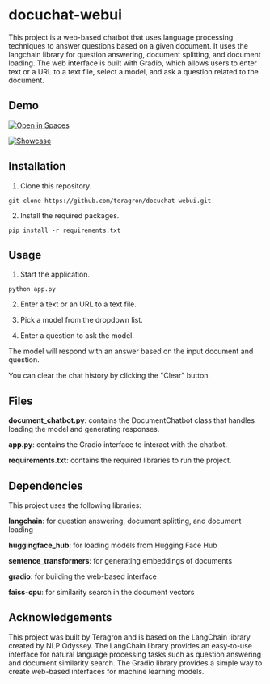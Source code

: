 # docuchat-webui

This project is a web-based chatbot that uses language processing techniques to answer questions based on a given document. It uses the langchain library for question answering, document splitting, and document loading. The web interface is built with Gradio, which allows users to enter text or a URL to a text file, select a model, and ask a question related to the document.

## Demo

[![Open in Spaces](https://img.shields.io/badge/🤗-Open%20In%20Spaces-blue.svg)](https://huggingface.co/spaces/teragron/docuchat-webui)

[![Showcase](https://img.youtube.com/vi/3N4-MweHqH4/0.jpg)](https://youtu.be/3N4-MweHqH4)

## Installation

1. Clone this repository.

```git clone https://github.com/teragron/docuchat-webui.git```

2. Install the required packages.

```pip install -r requirements.txt```

## Usage

1. Start the application.

```python app.py```

2. Enter a text or an URL to a text file.

3. Pick a model from the dropdown list.

4. Enter a question to ask the model.

The model will respond with an answer based on the input document and question.

You can clear the chat history by clicking the "Clear" button.

## Files

**document_chatbot.py**: contains the DocumentChatbot class that handles loading the model and generating responses.

**app.py**: contains the Gradio interface to interact with the chatbot.

**requirements.txt**: contains the required libraries to run the project.


## Dependencies

This project uses the following libraries:

**langchain**: for question answering, document splitting, and document loading

**huggingface_hub**: for loading models from Hugging Face Hub

**sentence_transformers**: for generating embeddings of documents

**gradio**: for building the web-based interface

**faiss-cpu**: for similarity search in the document vectors


## Acknowledgements

This project was built by Teragron and is based on the LangChain library created by NLP Odyssey. The LangChain library provides an easy-to-use interface for natural language processing tasks such as question answering and document similarity search. The Gradio library provides a simple way to create web-based interfaces for machine learning models.
